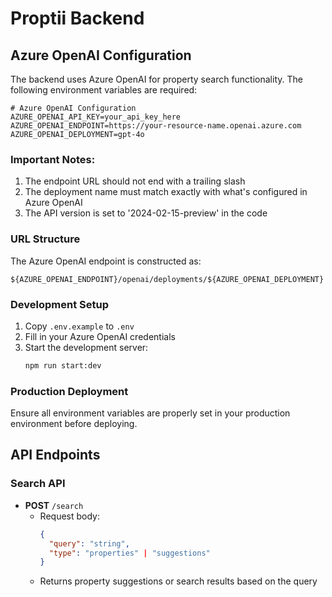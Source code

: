 # Proptii Backend

## Azure OpenAI Configuration

The backend uses Azure OpenAI for property search functionality. The following environment variables are required:

```env
# Azure OpenAI Configuration
AZURE_OPENAI_API_KEY=your_api_key_here
AZURE_OPENAI_ENDPOINT=https://your-resource-name.openai.azure.com
AZURE_OPENAI_DEPLOYMENT=gpt-4o
```

### Important Notes:
1. The endpoint URL should not end with a trailing slash
2. The deployment name must match exactly with what's configured in Azure OpenAI
3. The API version is set to '2024-02-15-preview' in the code

### URL Structure
The Azure OpenAI endpoint is constructed as:
```
${AZURE_OPENAI_ENDPOINT}/openai/deployments/${AZURE_OPENAI_DEPLOYMENT}
```

### Development Setup
1. Copy `.env.example` to `.env`
2. Fill in your Azure OpenAI credentials
3. Start the development server:
   ```bash
   npm run start:dev
   ```

### Production Deployment
Ensure all environment variables are properly set in your production environment before deploying.

## API Endpoints

### Search API
- **POST** `/search`
  - Request body:
    ```json
    {
      "query": "string",
      "type": "properties" | "suggestions"
    }
    ```
  - Returns property suggestions or search results based on the query 